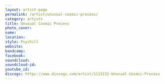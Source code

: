 ```yaml
---
layout: artist-page
permalink: /artist/unusual-cosmic-process/
category: artists
title: Unusual Cosmic Process
photo_cover: 
name: 
location: 
style: Psychill
website: 
bandcamp: 
facebook: 
soundcloud: 
soundcloud-id: 
youtube_id: 
discogs: https://www.discogs.com/artist/1113222-Unusual-Cosmic-Process
---
```

